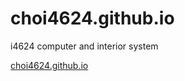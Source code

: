 # choi4624.github.io

i4624 computer and interior system

[choi4624.github.io](https://choi4624.github.io)
